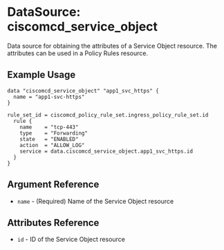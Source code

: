 # DataSource: ciscomcd_service_object
Data source for obtaining the attributes of a Service Object resource. The attributes can be used in a Policy Rules resource.

## Example Usage
```hcl
data "ciscomcd_service_object" "app1_svc_https" {
  name = "app1-svc-https"
}

rule_set_id = ciscomcd_policy_rule_set.ingress_policy_rule_set.id
  rule {
    name    = "tcp-443"
    type    = "Forwarding"
    state   = "ENABLED"
    action  = "ALLOW_LOG"
    service = data.ciscomcd_service_object.app1_svc_https.id
  }
}
```

## Argument Reference
* `name` - (Required) Name of the Service Object resource

## Attributes Reference
* `id` - ID of the Service Object resource

